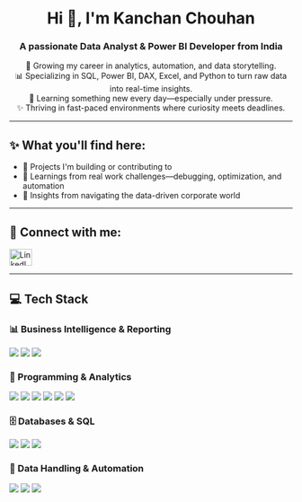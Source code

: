 <h1 align="center">Hi 👋, I'm Kanchan Chouhan</h1>
<h3 align="center">A passionate Data Analyst & Power BI Developer from India</h3>

<p align="center">
  🌱 Growing my career in analytics, automation, and data storytelling.<br>
  📊 Specializing in SQL, Power BI, DAX, Excel, and Python to turn raw data into real-time insights.<br>
  🧠 Learning something new every day—especially under pressure.<br>
  ✨ Thriving in fast-paced environments where curiosity meets deadlines.
</p>

---

## ✨ What you'll find here:

- 🧩 Projects I'm building or contributing to  
- 🧠 Learnings from real work challenges—debugging, optimization, and automation  
- 💬 Insights from navigating the data-driven corporate world  

---

## 📱 Connect with me:

<p align="left">
  <a href="https://www.linkedin.com/in/kanchan-chouhan-10704a25a?utm_source=share&utm_campaign=share_via&utm_content=profile&utm_medium=android_app" target="blank">
    <img align="center" src="https://raw.githubusercontent.com/rahuldkjain/github-profile-readme-generator/master/src/images/icons/Social/linked-in-alt.svg" alt="LinkedIn" height="30" width="40" />
  </a>
</p>

---

## 💻 Tech Stack

### 📊 Business Intelligence & Reporting
<p align="left">
  <img src="https://img.shields.io/badge/Power%20BI-F2C811?style=for-the-badge&logo=Power%20BI&logoColor=black"/>
  <img src="https://img.shields.io/badge/DAX-000000?style=for-the-badge&logo=Power%20BI&logoColor=white"/>
  <img src="https://img.shields.io/badge/Looker%20Studio-4285F4?style=for-the-badge&logo=google&logoColor=white"/>
</p>

### 🐍 Programming & Analytics
<p align="left">
  <img src="https://img.shields.io/badge/Python-3776AB?style=for-the-badge&logo=python&logoColor=white"/>
  <img src="https://img.shields.io/badge/Pandas-150458?style=for-the-badge&logo=pandas&logoColor=white"/>
  <img src="https://img.shields.io/badge/NumPy-013243?style=for-the-badge&logo=numpy&logoColor=white"/>
  <img src="https://img.shields.io/badge/Seaborn-4E9BCD?style=for-the-badge&logo=python&logoColor=white"/>
  <img src="https://img.shields.io/badge/Matplotlib-11557C?style=for-the-badge&logo=plotly&logoColor=white"/>
  <img src="https://img.shields.io/badge/Statistics-FF6F00?style=for-the-badge&logo=google-analytics&logoColor=white"/>
</p>

### 🗄️ Databases & SQL
<p align="left">
  <img src="https://img.shields.io/badge/SQL-025E8C?style=for-the-badge&logo=Microsoft%20SQL%20Server&logoColor=white"/>
  <img src="https://img.shields.io/badge/Advanced%20SQL%20(Window%20Functions%20%26%20CTEs)-4479A1?style=for-the-badge&logo=postgresql&logoColor=white"/>
  <img src="https://img.shields.io/badge/MySQL-005C84?style=for-the-badge&logo=mysql&logoColor=white"/>
</p>

### 📑 Data Handling & Automation
<p align="left">
  <img src="https://img.shields.io/badge/Advance Excel-217346?style=for-the-badge&logo=Microsoft%20Excel&logoColor=white"/>
  <img src="https://img.shields.io/badge/AI and Insight Generation-0078D4?style=for-the-badge&logo=Microsoft%20Azure&logoColor=white"/>
  <img src="https://img.shields.io/badge/Data Analytics-00C4CC?style=for-the-badge&logo=Canva&logoColor=white"/>
</p>
